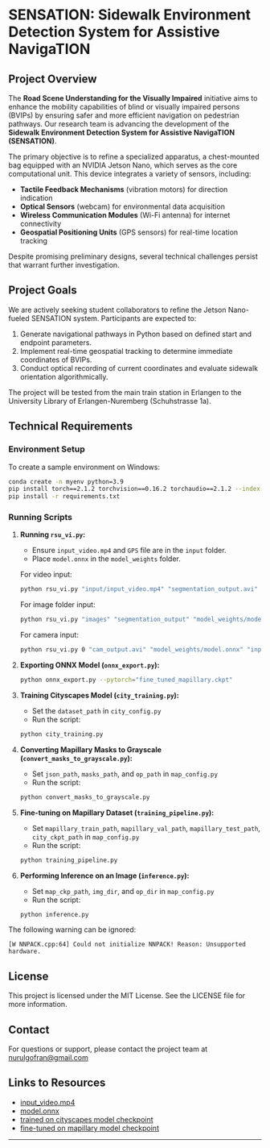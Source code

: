 
# SENSATION: Sidewalk Environment Detection System for Assistive NavigaTION

## Project Overview

The **Road Scene Understanding for the Visually Impaired** initiative aims to enhance the mobility capabilities of blind or visually impaired persons (BVIPs) by ensuring safer and more efficient navigation on pedestrian pathways. Our research team is advancing the development of the **Sidewalk Environment Detection System for Assistive NavigaTION (SENSATION)**.

The primary objective is to refine a specialized apparatus, a chest-mounted bag equipped with an NVIDIA Jetson Nano, which serves as the core computational unit. This device integrates a variety of sensors, including:
- **Tactile Feedback Mechanisms** (vibration motors) for direction indication
- **Optical Sensors** (webcam) for environmental data acquisition
- **Wireless Communication Modules** (Wi-Fi antenna) for internet connectivity
- **Geospatial Positioning Units** (GPS sensors) for real-time location tracking

Despite promising preliminary designs, several technical challenges persist that warrant further investigation.

## Project Goals

We are actively seeking student collaborators to refine the Jetson Nano-fueled SENSATION system. Participants are expected to:
1. Generate navigational pathways in Python based on defined start and endpoint parameters.
2. Implement real-time geospatial tracking to determine immediate coordinates of BVIPs.
3. Conduct optical recording of current coordinates and evaluate sidewalk orientation algorithmically.

The project will be tested from the main train station in Erlangen to the University Library of Erlangen-Nuremberg (Schuhstrasse 1a).

## Technical Requirements

### Environment Setup

To create a sample environment on Windows:

```bash
conda create -n myenv python=3.9
pip install torch==2.1.2 torchvision==0.16.2 torchaudio==2.1.2 --index-url https://download.pytorch.org/whl/cu121
pip install -r requirements.txt
```

### Running Scripts

1. **Running `rsu_vi.py`:**
   - Ensure `input_video.mp4` and `GPS` file are in the `input` folder.
   - Place `model.onnx` in the `model_weights` folder.

   For video input:
   ```bash
   python rsu_vi.py "input/input_video.mp4" "segmentation_output.avi" "model_weights/model.onnx" "input/new.gpx" --headless
   ```

   For image folder input:
   ```bash
   python rsu_vi.py "images" "segmentation_output" "model_weights/model.onnx" "input/new.gpx"
   ```

   For camera input:
   ```bash
   python rsu_vi.py 0 "cam_output.avi" "model_weights/model.onnx" "input/new.gpx"
   ```

2. **Exporting ONNX Model (`onnx_export.py`):**
   ```bash
   python onnx_export.py --pytorch="fine_tuned_mapillary.ckpt"
   ```

3. **Training Cityscapes Model (`city_training.py`):**
   - Set the `dataset_path` in `city_config.py`
   - Run the script:
   ```bash
   python city_training.py
   ```

4. **Converting Mapillary Masks to Grayscale (`convert_masks_to_grayscale.py`):**
   - Set `json_path`, `masks_path`, and `op_path` in `map_config.py`
   - Run the script:
   ```bash
   python convert_masks_to_grayscale.py
   ```

5. **Fine-tuning on Mapillary Dataset (`training_pipeline.py`):**
   - Set `mapillary_train_path`, `mapillary_val_path`, `mapillary_test_path`, `city_ckpt_path` in `map_config.py`
   - Run the script:
   ```bash
   python training_pipeline.py
   ```

6. **Performing Inference on an Image (`inference.py`):**
   - Set `map_ckp_path`, `img_dir`, and `op_dir` in `map_config.py`
   - Run the script:
   ```bash
   python inference.py
   ```

The following warning can be ignored:
```
[W NNPACK.cpp:64] Could not initialize NNPACK! Reason: Unsupported hardware.
```

## License

This project is licensed under the MIT License. See the LICENSE file for more information.

## Contact

For questions or support, please contact the project team at nurulgofran@gmail.com

## Links to Resources

- [input_video.mp4](https://faubox.rrze.uni-erlangen.de/getlink/fi4SkMw7qgsHNDEmYtSQR5/input_video.mp4)
- [model.onnx](https://faubox.rrze.uni-erlangen.de/getlink/fiQHYEVH7FSYSk9pfskf8o/model.onnx)
- [trained on cityscapes model checkpoint](https://faubox.rrze.uni-erlangen.de/getlink/fiQxx8EmbRenukfSUVyJpY/trained_on_cityscapes.ckpt)
- [fine-tuned on mapillary model checkpoint](https://faubox.rrze.uni-erlangen.de/getlink/fiVwCRYbMxHR2ZnoxcNnXb/fine_tuned_mapillary.ckpt)

---
